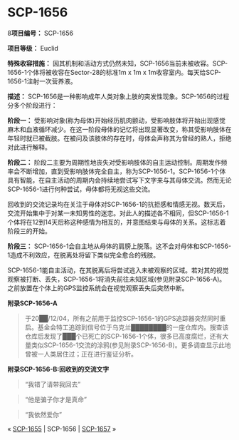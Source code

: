 # SCP-1656
                        


8**项目编号：** SCP-1656

**项目等级：** Euclid

**特殊收容措施：** 因其机制和活动方式仍然未知，SCP-1656当前未被收容。SCP-1656-1个体将被收容在Sector-28的标准1m x 1m x 1m收容室内。每天给SCP-1656-1注射一次营养液。

**描述：** SCP-1656是一种影响成年人类对象上肢的突发性现象。SCP-1656的过程分多个阶段进行：

**阶段一：** 受影响对象(称为母体)开始经历肌肉颤动，受影响肢体将开始出现感觉麻木和血液循环减少。在这一阶段母体的记忆将出现显著改变，称其受影响肢体在年轻时就已被截肢。在被问及该肢体的存在时，母体会声称其为曾经的熟人，拒绝对此进行解释。

**阶段二：** 阶段二主要为周期性地丧失对受影响肢体的自主运动控制。周期发作频率会不断增加，直到受影响肢体完全自主，称为SCP-1656-1。SCP-1656-1个体具有智能，在自主活动的周期内会持续地尝试写下文字来与其母体交流。然而无论SCP-1656-1进行何种尝试，母体都将无视这些交流。

回收到的交流记录均在关注于母体对SCP-1656-1的抗拒感和情感无视。数天后，交流开始集中于对某一未知男性的迷恋。对此人的描述各不相同，但SCP-1656-1个体将在12到14天后称这种感情为相互的，并意图结束与母体的关系。这标志着阶段三的开始。

**阶段三：**  SCP-1656-1会自主地从母体的肩膀上脱落。这不会对母体和SCP-1656-1造成不利效应，在脱离处将留下类似完全愈合的残肢。

SCP-1656-1能自主活动，在其脱离后将尝试逃入未被观察的区域。若对其的视觉观察被打断、丢失，SCP-1656-1将消失前往未知区域(参见附录SCP-1656-A)。之前放置在个体上的GPS监控系统会在视觉观察丢失后突然中断。

**附录SCP-1656-A** 


> 于20██/12/04，所有之前用于监控SCP-1656-1的GPS追踪器突然同时重启。基金会特工追踪到信号位于乌克兰████████的一座仓库内。搜查该仓库后发现了███个已死亡的SCP-1656-1个体，很多已高度腐烂，还有大量类似SCP-1656-1交流的涂鸦(参见附录SCP-1656-B)。更多调查显示此地曾被一人类居住过；正在进行鉴证分析。
> 

**附录SCP-1656-B:回收到的交流文字** 


> “我错了请带我回去”
> 


> “他是骗子你才是真命”
> 


> “我依然爱你”
> 



« [SCP-1655](/scp-1655) | SCP-1656 | [SCP-1657](/scp-1657) »





                    